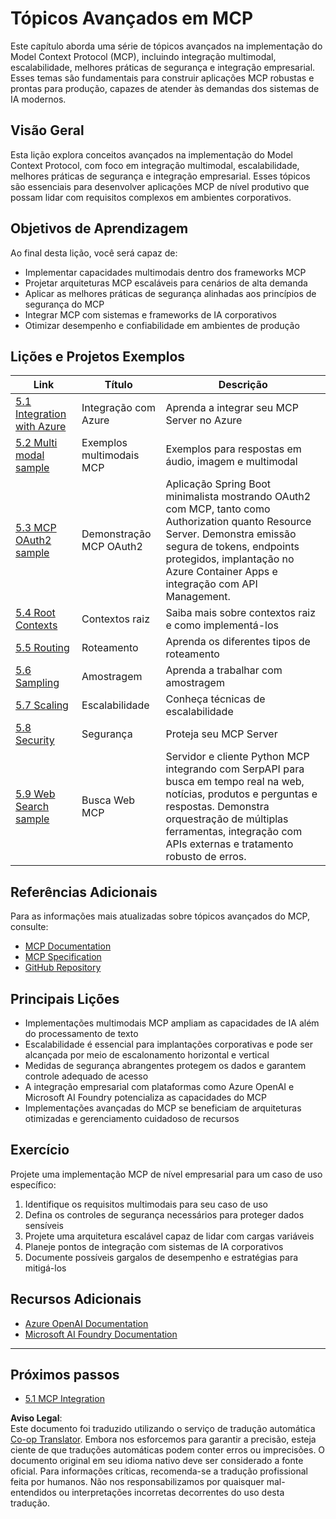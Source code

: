 <!--
CO_OP_TRANSLATOR_METADATA:
{
  "original_hash": "494d87e1c4b9239c70f6a341fcc59a48",
  "translation_date": "2025-06-02T18:56:00+00:00",
  "source_file": "05-AdvancedTopics/README.md",
  "language_code": "br"
}
-->
# Tópicos Avançados em MCP

Este capítulo aborda uma série de tópicos avançados na implementação do Model Context Protocol (MCP), incluindo integração multimodal, escalabilidade, melhores práticas de segurança e integração empresarial. Esses temas são fundamentais para construir aplicações MCP robustas e prontas para produção, capazes de atender às demandas dos sistemas de IA modernos.

## Visão Geral

Esta lição explora conceitos avançados na implementação do Model Context Protocol, com foco em integração multimodal, escalabilidade, melhores práticas de segurança e integração empresarial. Esses tópicos são essenciais para desenvolver aplicações MCP de nível produtivo que possam lidar com requisitos complexos em ambientes corporativos.

## Objetivos de Aprendizagem

Ao final desta lição, você será capaz de:

- Implementar capacidades multimodais dentro dos frameworks MCP
- Projetar arquiteturas MCP escaláveis para cenários de alta demanda
- Aplicar as melhores práticas de segurança alinhadas aos princípios de segurança do MCP
- Integrar MCP com sistemas e frameworks de IA corporativos
- Otimizar desempenho e confiabilidade em ambientes de produção

## Lições e Projetos Exemplos

| Link | Título | Descrição |
|------|--------|-----------|
| [5.1 Integration with Azure](./mcp-integration/README.md) | Integração com Azure | Aprenda a integrar seu MCP Server no Azure |
| [5.2 Multi modal sample](./mcp-multi-modality/README.md) | Exemplos multimodais MCP | Exemplos para respostas em áudio, imagem e multimodal |
| [5.3 MCP OAuth2 sample](../../../05-AdvancedTopics/mcp-oauth2-demo) | Demonstração MCP OAuth2 | Aplicação Spring Boot minimalista mostrando OAuth2 com MCP, tanto como Authorization quanto Resource Server. Demonstra emissão segura de tokens, endpoints protegidos, implantação no Azure Container Apps e integração com API Management. |
| [5.4 Root Contexts](./mcp-root-contexts/README.md) | Contextos raiz | Saiba mais sobre contextos raiz e como implementá-los |
| [5.5 Routing](./mcp-routing/README.md) | Roteamento | Aprenda os diferentes tipos de roteamento |
| [5.6 Sampling](./mcp-sampling/README.md) | Amostragem | Aprenda a trabalhar com amostragem |
| [5.7 Scaling](./mcp-scaling/README.md) | Escalabilidade | Conheça técnicas de escalabilidade |
| [5.8 Security](./mcp-security/README.md) | Segurança | Proteja seu MCP Server |
| [5.9 Web Search sample](./web-search-mcp/README.md) | Busca Web MCP | Servidor e cliente Python MCP integrando com SerpAPI para busca em tempo real na web, notícias, produtos e perguntas e respostas. Demonstra orquestração de múltiplas ferramentas, integração com APIs externas e tratamento robusto de erros. |

## Referências Adicionais

Para as informações mais atualizadas sobre tópicos avançados do MCP, consulte:
- [MCP Documentation](https://modelcontextprotocol.io/)
- [MCP Specification](https://spec.modelcontextprotocol.io/)
- [GitHub Repository](https://github.com/modelcontextprotocol)

## Principais Lições

- Implementações multimodais MCP ampliam as capacidades de IA além do processamento de texto
- Escalabilidade é essencial para implantações corporativas e pode ser alcançada por meio de escalonamento horizontal e vertical
- Medidas de segurança abrangentes protegem os dados e garantem controle adequado de acesso
- A integração empresarial com plataformas como Azure OpenAI e Microsoft AI Foundry potencializa as capacidades do MCP
- Implementações avançadas do MCP se beneficiam de arquiteturas otimizadas e gerenciamento cuidadoso de recursos

## Exercício

Projete uma implementação MCP de nível empresarial para um caso de uso específico:

1. Identifique os requisitos multimodais para seu caso de uso
2. Defina os controles de segurança necessários para proteger dados sensíveis
3. Projete uma arquitetura escalável capaz de lidar com cargas variáveis
4. Planeje pontos de integração com sistemas de IA corporativos
5. Documente possíveis gargalos de desempenho e estratégias para mitigá-los

## Recursos Adicionais

- [Azure OpenAI Documentation](https://learn.microsoft.com/en-us/azure/ai-services/openai/)
- [Microsoft AI Foundry Documentation](https://learn.microsoft.com/en-us/ai-services/)

---

## Próximos passos

- [5.1 MCP Integration](./mcp-integration/README.md)

**Aviso Legal**:  
Este documento foi traduzido utilizando o serviço de tradução automática [Co-op Translator](https://github.com/Azure/co-op-translator). Embora nos esforcemos para garantir a precisão, esteja ciente de que traduções automáticas podem conter erros ou imprecisões. O documento original em seu idioma nativo deve ser considerado a fonte oficial. Para informações críticas, recomenda-se a tradução profissional feita por humanos. Não nos responsabilizamos por quaisquer mal-entendidos ou interpretações incorretas decorrentes do uso desta tradução.
